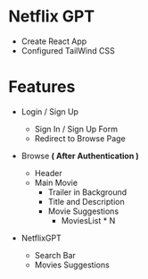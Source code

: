 # Netflix GPT

- Create React App
- Configured TailWind CSS


# Features

- Login / Sign Up
    - Sign In / Sign Up Form
    - Redirect to Browse Page

- Browse **( After Authentication )**
    - Header
    - Main Movie
        - Trailer in Background
        - Title and Description
        - Movie Suggestions
            - MoviesList * N

- NetflixGPT
    - Search Bar
    - Movies Suggestions
